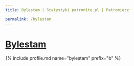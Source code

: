 ```yaml
---
title: Bylestam | Statystyki patronite.pl | Patromierz

permalink: /bylestam
---
```


# [Bylestam](https://patronite.pl/bylestam)

{% include profile.md name="bylestam" prefix="b" %}
